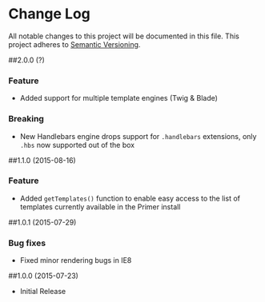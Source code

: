 # Change Log
All notable changes to this project will be documented in this file.
This project adheres to [Semantic Versioning](http://semver.org/).

##2.0.0 (?)
### Feature
- Added support for multiple template engines (Twig & Blade)

### Breaking
- New Handlebars engine drops support for `.handlebars` extensions, only `.hbs` now supported out of the box

##1.1.0 (2015-08-16)
### Feature
- Added `getTemplates()` function to enable easy access to the list of templates currently available in the Primer install

##1.0.1 (2015-07-29)
### Bug fixes
- Fixed minor rendering bugs in IE8

##1.0.0 (2015-07-23)
- Initial Release